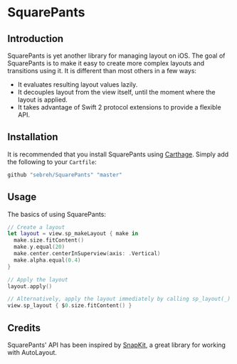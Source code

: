 # SquarePants

## Introduction
SquarePants is yet another library for managing layout on iOS. The goal of SquarePants is to make it easy to create more complex layouts and transitions using it. It is different than most others in a few ways:

- It evaluates resulting layout values lazily.
- It decouples layout from the view itself, until the moment where the layout is applied.
- It takes advantage of Swift 2 protocol extensions to provide a flexible API.

## Installation

It is recommended that you install SquarePants using [Carthage](https://github.com/Carthage/Carthage). Simply add the following to your `Cartfile`:

```ruby
github "sebreh/SquarePants" "master"
```

## Usage

The basics of using SquarePants:

```swift
// Create a layout
let layout = view.sp_makeLayout { make in
  make.size.fitContent()
  make.y.equal(20)
  make.center.centerInSuperview(axis: .Vertical)
  make.alpha.equal(0.4)
}

// Apply the layout
layout.apply()

// Alternatively, apply the layout immediately by calling sp_layout(_)
view.sp_layout { $0.size.fitContent() }
```

## Credits

SquarePants' API has been inspired by [SnapKit](https://github.com/snapkit/snapkit), a great library for working with AutoLayout.